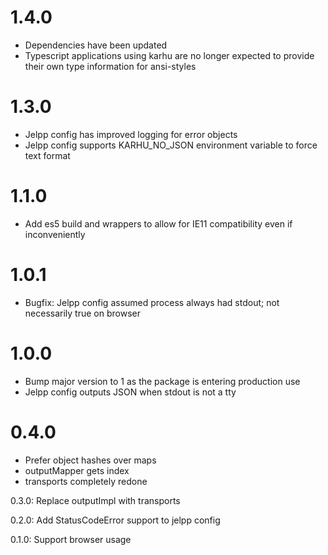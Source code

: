 # 1.4.0

- Dependencies have been updated
- Typescript applications using karhu are no longer expected to provide their own type information for ansi-styles

# 1.3.0

- Jelpp config has improved logging for error objects
- Jelpp config supports KARHU_NO_JSON environment variable to force text format

# 1.1.0

- Add es5 build and wrappers to allow for IE11 compatibility even if inconveniently

# 1.0.1

- Bugfix: Jelpp config assumed process always had stdout; not necessarily true on browser

# 1.0.0

- Bump major version to 1 as the package is entering production use
- Jelpp config outputs JSON when stdout is not a tty

# 0.4.0

- Prefer object hashes over maps
- outputMapper gets index
- transports completely redone 

0.3.0: Replace outputImpl with transports

0.2.0: Add StatusCodeError support to jelpp config

0.1.0: Support browser usage

